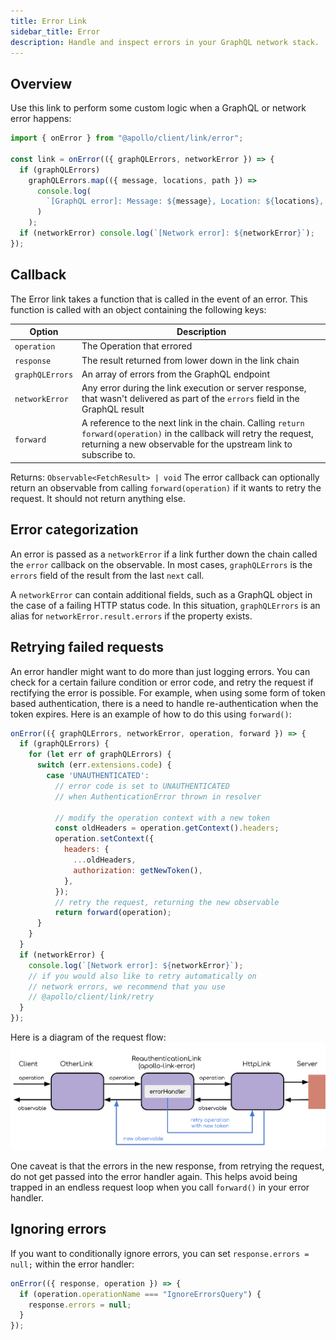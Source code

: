 ```yaml
---
title: Error Link
sidebar_title: Error
description: Handle and inspect errors in your GraphQL network stack.
---
```


## Overview

Use this link to perform some custom logic when a GraphQL or network error happens:

```js
import { onError } from "@apollo/client/link/error";

const link = onError(({ graphQLErrors, networkError }) => {
  if (graphQLErrors)
    graphQLErrors.map(({ message, locations, path }) =>
      console.log(
        `[GraphQL error]: Message: ${message}, Location: ${locations}, Path: ${path}`
      )
    );
  if (networkError) console.log(`[Network error]: ${networkError}`);
});
```

## Callback

The Error link takes a function that is called in the event of an error. This function is called with an object containing the following keys:

| Option | Description |
| - | - |
| `operation` | The Operation that errored |
| `response` | The result returned from lower down in the link chain |
| `graphQLErrors` | An array of errors from the GraphQL endpoint |
| `networkError` | Any error during the link execution or server response, that wasn't delivered as part of the `errors` field in the GraphQL result |
| `forward` | A reference to the next link in the chain. Calling `return forward(operation)` in the callback will retry the request, returning a new observable for the upstream link to subscribe to. |

Returns: `Observable<FetchResult> | void` The error callback can optionally return an observable from calling `forward(operation)` if it wants to retry the request. It should not return anything else.

## Error categorization

An error is passed as a `networkError` if a link further down the chain called the `error` callback on the observable. In most cases, `graphQLErrors` is the `errors` field of the result from the last `next` call.

A `networkError` can contain additional fields, such as a GraphQL object in the case of a failing HTTP status code. In this situation, `graphQLErrors` is an alias for `networkError.result.errors` if the property exists.

## Retrying failed requests

An error handler might want to do more than just logging errors. You can check for a certain failure condition or error code, and retry the request if rectifying the error is possible. For example, when using some form of token based authentication, there is a need to handle re-authentication when the token expires. Here is an example of how to do this using `forward()`:

```js
onError(({ graphQLErrors, networkError, operation, forward }) => {
  if (graphQLErrors) {
    for (let err of graphQLErrors) {
      switch (err.extensions.code) {
        case 'UNAUTHENTICATED':
          // error code is set to UNAUTHENTICATED
          // when AuthenticationError thrown in resolver

          // modify the operation context with a new token
          const oldHeaders = operation.getContext().headers;
          operation.setContext({
            headers: {
              ...oldHeaders,
              authorization: getNewToken(),
            },
          });
          // retry the request, returning the new observable
          return forward(operation);
      }
    }
  }
  if (networkError) {
    console.log(`[Network error]: ${networkError}`);
    // if you would also like to retry automatically on
    // network errors, we recommend that you use
    // @apollo/client/link/retry
  }
});
```

Here is a diagram of the request flow:
![Diagram of request flow after retrying in error links](../../assets/link/error-request-flow.png)

One caveat is that the errors in the new response, from retrying the request, do not get passed into the error handler again. This helps avoid being trapped in an endless request loop when you call `forward()` in your error handler.

## Ignoring errors

If you want to conditionally ignore errors, you can set `response.errors = null;` within the error handler:

```js
onError(({ response, operation }) => {
  if (operation.operationName === "IgnoreErrorsQuery") {
    response.errors = null;
  }
});
```
